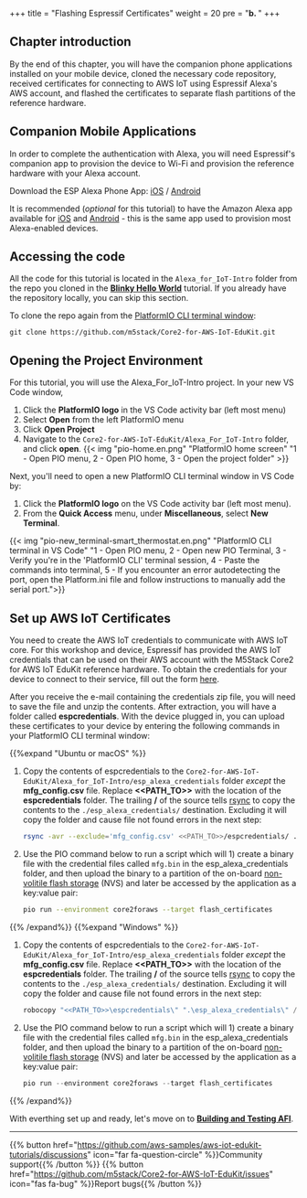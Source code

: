 +++
title = "Flashing Espressif Certificates"
weight = 20
pre = "<b>b. </b>"
+++

## Chapter introduction
By the end of this chapter, you will have the companion phone applications installed on your mobile device, cloned the necessary code repository, received certificates for connecting to AWS IoT using Espressif Alexa's AWS account, and flashed the certificates to separate flash partitions of the reference hardware.

## Companion Mobile Applications
In order to complete the authentication with Alexa, you will need Espressif's companion app to provision the device to Wi-Fi and provision the reference hardware with your Alexa account.

Download the ESP Alexa Phone App:
[iOS](https://apps.apple.com/in/app/esp-alexa/id1464127534) / [Android](https://play.google.com/store/apps/details?id=com.espressif.provbleavs)

It is recommended (_optional_ for this tutorial) to have the Amazon Alexa app available for [iOS](https://apps.apple.com/us/app/amazon-alexa/id944011620) and [Android](https://play.google.com/store/apps/details?id=com.amazon.dee.app) - this is the same app used to provision most Alexa-enabled devices.

## Accessing the code
All the code for this tutorial is located in the `Alexa_for_IoT-Intro` folder from the repo you cloned in the [**Blinky Hello World**](/en/blinky-hello-world.html) tutorial. If you already have the repository locally, you can skip this section.

To clone the repo again from the [PlatformIO CLI terminal window](../blinky-hello-world/prerequisites.html#open-the-platformio-cli-terminal-window):
```
git clone https://github.com/m5stack/Core2-for-AWS-IoT-EduKit.git
```

## Opening the Project Environment
For this tutorial, you will use the Alexa_For_IoT-Intro project. In your new VS Code window, 
1. Click the **PlatformIO logo** in the VS Code activity bar (left most menu)
2. Select **Open** from the left PlatformIO menu
3. Click **Open Project**
4. Navigate to the `Core2-for-AWS-IoT-EduKit/Alexa_For_IoT-Intro` folder, and click **open**.
{{< img "pio-home.en.png" "PlatformIO home screen" "1 - Open PIO menu, 2 - Open PIO home, 3 - Open the project folder" >}}

Next, you'll need to open a new PlatformIO CLI terminal window in VS Code by:
1) Click the **PlatformIO logo** on the VS Code activity bar (left most menu).
2) From the **Quick Access** menu, under **Miscellaneous**, select **New Terminal**.

{{< img "pio-new_terminal-smart_thermostat.en.png" "PlatformIO CLI terminal in VS Code" "1 - Open PIO menu, 2 - Open new PIO Terminal, 3 - Verify you're in the 'PlatformIO CLI' terminal session, 4 - Paste the commands into terminal, 5 - If you encounter an error autodetecting the port, open the Platform.ini file and follow instructions to manually add the serial port.">}}

## Set up AWS IoT Certificates 
You need to create the AWS IoT credentials to communicate with AWS IoT core. For this workshop and device, Espressif has provided the AWS IoT credentials that can be used on their AWS account with the M5Stack Core2 for AWS IoT EduKit reference hardware. To obtain the credentials for your device to connect to their service, fill out the form [here](https://espressif.github.io/esp-va-sdk/).

After you receive the e-mail containing the credentials zip file, you will need to save the file and unzip the contents. After extraction, you will have a folder called **espcredentials**. With the device plugged in, you can upload these certificates to your device by entering the following commands in your PlatformIO CLI terminal window:

{{%expand "Ubuntu or macOS" %}}
1. Copy the contents of espcredentials to the `Core2-for-AWS-IoT-EduKit/Alexa_for_IoT-Intro/esp_alexa_credentials` folder *except* the **mfg_config.csv** file. Replace **<<PATH_TO>>** with the location of the **espcredentials** folder. The trailing **/** of the source tells [rsync](https://download.samba.org/pub/rsync/rsync.1) to copy the contents to the `./esp_alexa_credentials/` destination. Excluding it will copy the folder and cause file not found errors in the next step:
   ```bash
   rsync -avr --exclude='mfg_config.csv' <<PATH_TO>>/espcredentials/ ./esp_alexa_credentials/
   ```
   
2. Use the PIO command below to run a script which will 1) create a binary file with the credential files called `mfg.bin` in the esp_alexa_credentials folder, and then upload the binary to a partition of the on-board [non-volitile flash storage](https://docs.espressif.com/projects/esp-idf/en/v4.2/esp32/api-reference/storage/nvs_flash.html) (NVS) and later be accessed by the application as a key:value pair:
   ```bash
   pio run --environment core2foraws --target flash_certificates
   ```
{{% /expand%}}
{{%expand "Windows" %}}
1. Copy the contents of espcredentials to the `Core2-for-AWS-IoT-EduKit/Alexa_for_IoT-Intro/esp_alexa_credentials` folder *except* the **mfg_config.csv** file. Replace **<<PATH_TO>>** with the location of the **espcredentials** folder. The trailing **/** of the source tells [rsync](https://download.samba.org/pub/rsync/rsync.1) to copy the contents to the `./esp_alexa_credentials/` destination. Excluding it will copy the folder and cause file not found errors in the next step:
   ```PowerShell
   robocopy "<<PATH_TO>>\espcredentials\" ".\esp_alexa_credentials\" /xf mfg_config.csv
   ```
   
2. Use the PIO command below to run a script which will 1) create a binary file with the credential files called `mfg.bin` in the esp_alexa_credentials folder, and then upload the binary to a partition of the on-board [non-volitile flash storage](https://docs.espressif.com/projects/esp-idf/en/v4.2/esp32/api-reference/storage/nvs_flash.html) (NVS) and later be accessed by the application as a key:value pair:
   ```PowerShell
   pio run --environment core2foraws --target flash_certificates
   ```
{{% /expand%}}

With everthing set up and ready, let's move on to [**Building and Testing AFI**](/en/intro-to-alexa-for-iot/building-and-testing-afi.html).

---
{{% button href="https://github.com/aws-samples/aws-iot-edukit-tutorials/discussions" icon="far fa-question-circle" %}}Community support{{% /button %}} {{% button href="https://github.com/m5stack/Core2-for-AWS-IoT-EduKit/issues" icon="fas fa-bug" %}}Report bugs{{% /button %}}